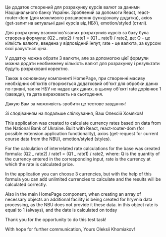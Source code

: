 Це додаток створений для розрахунку курсів валют за даними Націщнального банку
України. Зроблений за допомоги React, react-router-dom (для можливого розширення
функціоналу додатка), axios (get-запит на актуальні дані курсів від НБУ),
emotion/styled (стилі).

Для розрахунку взаємопов'язаних розрахунків курсів за базу була створена
формула: (Q2 _ rate2) / rate1 = (Q1 _ rate1) / rate2, де: Q - це кілкість
валюти, введена у відповідний інпут, rate - це валюта, за курсом якої рахується
ціна.

У додатку можна обрати 3 валюти, але за допомогою цієї формули можна додати
необмежену кількість валют для розрахунку і результати будуть розраховані
коректно.

Також в основному компоненті HomePage, при створенні масиву необхідних об'єктів
створюється додатковий об'єкт для обробки даних по гривні, так як НБУ не надає
цих даних. в цьому об'єкті rate дорівнює 1 (завжди), та дата вираховаєть на
сьогодення.

Дякую Вам за можливість зробити це тестове завдання!

Зі сподіванням на подальше спілкування, Ваш Олексій Хомяков!

This application was created to calculate currency rates based on data from the
National Bank of Ukraine. Built with React, react-router-dom (for possible
extension application functionality), axios (get-request for current course data
from the NBU), emotion/styled (styles).

For the calculation of interrelated rate calculations for the base was created
formula: (Q2 _ rate2) / rate1 = (Q1 _ rate1) / rate2, where: Q is the quantity
of the currency entered in the corresponding input, rate is the currency at
which the rate is calculated price.

In the application you can choose 3 currencies, but with the help of this
formula you can add unlimited currencies to calculate and the results will be
calculated correctly.

Also in the main HomePage component, when creating an array of necessary objects
an additional facility is being created for hryvnia data processing, as the NBU
does not provide it these data. in this object rate is equal to 1 (always), and
the date is calculated on today

Thank you for the opportunity to do this test task!

With hope for further communication, Yours Oleksii Khomiakov!
